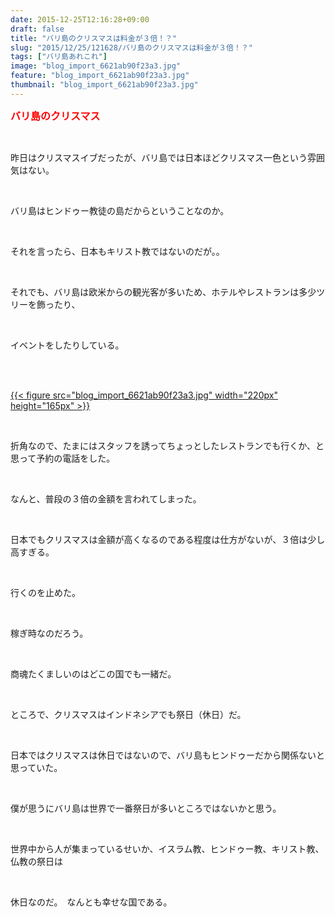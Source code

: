 ```yaml
---
date: 2015-12-25T12:16:28+09:00
draft: false
title: "バリ島のクリスマスは料金が３倍！？"
slug: "2015/12/25/121628/バリ島のクリスマスは料金が３倍！？"
tags: ["バリ島あれこれ"]
image: "blog_import_6621ab90f23a3.jpg"
feature: "blog_import_6621ab90f23a3.jpg"
thumbnail: "blog_import_6621ab90f23a3.jpg"
---
```

<p><font color="#ff0000" size="3"><strong>バリ島のクリスマス</strong></font></p><br/><p>昨日はクリスマスイブだったが、バリ島では日本ほどクリスマス一色という雰囲気はない。</p><br/><p>バリ島はヒンドゥー教徒の島だからということなのか。</p><br/><p>それを言ったら、日本もキリスト教ではないのだが。。</p><br/><p>それでも、バリ島は欧米からの観光客が多いため、ホテルやレストランは多少ツリーを飾ったり、</p><br/><p>イベントをしたりしている。</p><br/><p><br/><a href="blog_import_6621ab923ebfd.jpg">{{< figure src="blog_import_6621ab90f23a3.jpg" width="220px" height="165px" >}}</a><br/></p><br/><p>折角なので、たまにはスタッフを誘ってちょっとしたレストランでも行くか、と思って予約の電話をした。</p><br/><p>なんと、普段の３倍の金額を言われてしまった。</p><br/><p>日本でもクリスマスは金額が高くなるのである程度は仕方がないが、３倍は少し高すぎる。</p><br/><p>行くのを止めた。</p><br/><p>稼ぎ時なのだろう。</p><br/><p>商魂たくましいのはどこの国でも一緒だ。</p><p> </p><br/><p>ところで、クリスマスはインドネシアでも祭日（休日）だ。</p><br/><p>日本ではクリスマスは休日ではないので、バリ島もヒンドゥーだから関係ないと思っていた。</p><br/><p>僕が思うにバリ島は世界で一番祭日が多いところではないかと思う。</p><br/><p>世界中から人が集まっているせいか、イスラム教、ヒンドゥー教、キリスト教、仏教の祭日は</p><br/><p>休日なのだ。　なんとも幸せな国である。</p><br/><br/>

